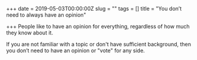 +++
date = 2019-05-03T00:00:00Z
slug = ""
tags = []
title = "You don’t need to always have an opinion"

+++
People like to have an opinion for everything, regardless of how much they know about it.

If you are not familiar with a topic or don't have sufficient background, then you don’t need to have an opinion or "vote" for any side.